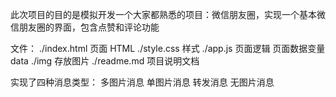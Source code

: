 此次项目的目的是模拟开发一个大家都熟悉的项目：微信朋友圈，实现一个基本微信朋友圈的界面，包含点赞和评论功能

文件：
./index.html 页面 HTML 
./style.css 样式
./app.js 页面逻辑 页面数据变量data
./img 存放图片
./readme.md 项目说明文档

实现了四种消息类型：
多图片消息
单图片消息
转发消息
无图片消息